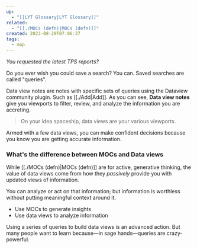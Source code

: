 ```yaml
---
up:
  - "[[LYT Glossary|LYT Glossary]]"
related:
  - "[[./MOCs (defn)|MOCs (defn)]]"
created: 2023-08-29T07:06:37
tags:
  - map
---
```

 *You requested the latest TPS reports?*

Do you ever wish you could save a search? You can. Saved searches are called "queries".

Data view notes are notes with specific sets of queries using the Dataview community plugin. Such as [[./Add|Add]]. As you can see, **Data view notes** give you viewports to filter, review, and analyze the information you are accreting. 

> On your idea spaceship, data views are your various viewports.

Armed with a few data views, you can make confident decisions because you know you are getting accurate information.

### What's the difference between MOCs and Data views
While [[./MOCs (defn)|MOCs (defn)]] are for active, generative thinking, the value of data views come from how they *passively* provide you with updated views of information. 

You can analyze or act on that information; but information is worthless without putting meaningful context around it. 

- Use MOCs to generate insights
- Use data views to analyze information

Using a series of queries to build data views is an advanced action. But many people want to learn because—in sage hands—queries are crazy-powerful.